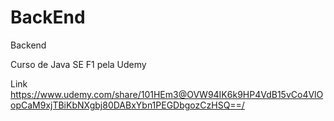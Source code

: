 # BackEnd
Backend

Curso de Java SE F1 pela Udemy 

Link https://www.udemy.com/share/101HEm3@OVW94IK6k9HP4VdB15vCo4VlOopCaM9xjTBiKbNXgbj80DABxYbn1PEGDbgozCzHSQ==/

